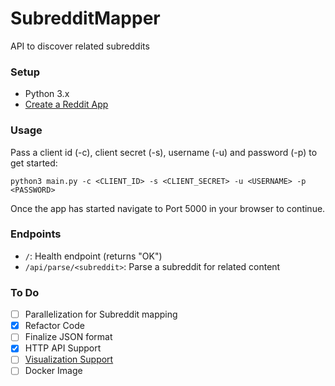 # SubredditMapper
API to discover related subreddits

### Setup

- Python 3.x
- [Create a Reddit App](https://towardsdatascience.com/how-to-use-the-reddit-api-in-python-5e05ddfd1e5c)

### Usage

Pass a client id (-c), client secret (-s), username (-u) and password (-p) to get started:

```
python3 main.py -c <CLIENT_ID> -s <CLIENT_SECRET> -u <USERNAME> -p <PASSWORD>
```

Once the app has started navigate to Port 5000 in your browser to continue.

### Endpoints

- `/`: Health endpoint (returns "OK")
- `/api/parse/<subreddit>`: Parse a subreddit for related content 

### To Do

- [ ] Parallelization for Subreddit mapping
- [x] Refactor Code
- [ ] Finalize JSON format
- [x] HTTP API Support
- [ ] [Visualization Support](https://fperucic.github.io/treant-js/examples/collapsable/)
- [ ] Docker Image